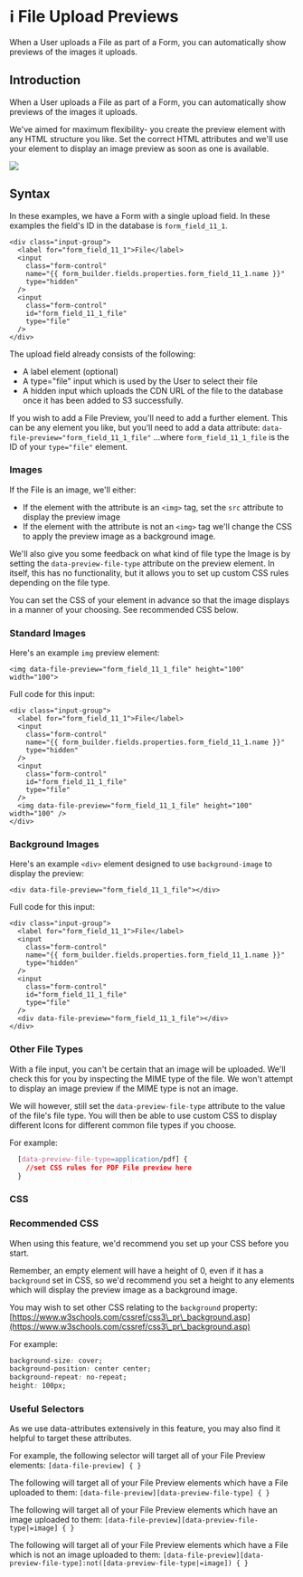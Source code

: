 # ℹ️ File Upload Previews

When a User uploads a File as part of a Form, you can automatically show previews of the images it uploads.

## Introduction

When a User uploads a File as part of a Form, you can automatically show previews of the images it uploads.

We've aimed for maximum flexibility- you create the preview element with any HTML structure you like. Set the correct HTML attributes and we'll use your element to display an image preview as soon as one is available.

![](../../../.gitbook/assets/image-preview.png)

## Syntax

In these examples, we have a Form with a single upload field. In these examples the field's ID in the database is `form_field_11_1`.

```liquid
<div class="input-group"> 
  <label for="form_field_11_1">File</label>
  <input 
    class="form-control" 
    name="{{ form_builder.fields.properties.form_field_11_1.name }}"  
    type="hidden"
  />
  <input 
    class="form-control" 
    id="form_field_11_1_file" 
    type="file"
  /> 
</div>

```

The upload field already consists of the following:

* A label element (optional)
* A type="file" input which is used by the User to select their file
* A hidden input which uploads the CDN URL of the file to the database once it has been added to S3 successfully.

If you wish to add a File Preview, you'll need to add a further element. This can be any element you like, but you'll need to add a data attribute: `data-file-preview="form_field_11_1_file"` ...where `form_field_11_1_file` is the ID of your `type="file"` element.

### Images

If the File is an image, we'll either:

* If the element with the attribute is an `<img>` tag, set the `src` attribute to display the preview image
* If the element with the attribute is not an `<img>` tag we'll change the CSS to apply the preview image as a background image.

We'll also give you some feedback on what kind of file type the Image is by setting the `data-preview-file-type` attribute on the preview element. In itself, this has no functionality, but it allows you to set up custom CSS rules depending on the file type.

You can set the CSS of your element in advance so that the image displays in a manner of your choosing. See recommended CSS below.

### Standard Images

Here's an example `img` preview element:

`<img data-file-preview="form_field_11_1_file" height="100" width="100">`

Full code for this input:

```liquid
<div class="input-group">
  <label for="form_field_11_1">File</label>
  <input
    class="form-control"
    name="{{ form_builder.fields.properties.form_field_11_1.name }}"
    type="hidden"
  />
  <input
    class="form-control"
    id="form_field_11_1_file"
    type="file"
  />
  <img data-file-preview="form_field_11_1_file" height="100" width="100" />
</div>

```

### Background Images

Here's an example `<div>` element designed to use `background-image` to display the preview:

`<div data-file-preview="form_field_11_1_file"></div>`

Full code for this input:

```liquid
<div class="input-group">
  <label for="form_field_11_1">File</label>
  <input
    class="form-control"
    name="{{ form_builder.fields.properties.form_field_11_1.name }}"
    type="hidden"
  />
  <input
    class="form-control"
    id="form_field_11_1_file"
    type="file"
  />
  <div data-file-preview="form_field_11_1_file"></div>
</div>
```

### Other File Types

With a file input, you can't be certain that an image will be uploaded. We'll check this for you by inspecting the MIME type of the file. We won't attempt to display an image preview if the MIME type is not an image.

We will however, still set the `data-preview-file-type` attribute to the value of the file's file type. You will then be able to use custom CSS to display different Icons for different common file types if you choose.

For example:

```css
  [data-preview-file-type=application/pdf] {
    //set CSS rules for PDF File preview here 
  }
```

### CSS

### Recommended CSS

When using this feature, we'd recommend you set up your CSS before you start.

Remember, an empty element will have a height of 0, even if it has a `background` set in CSS, so we'd recommend you set a height to any elements which will display the preview image as a background image.

You may wish to set other CSS relating to the `background` property: [https://www.w3schools.com/cssref/css3\_pr\_background.asp](https://www.w3schools.com/cssref/css3\_pr\_background.asp)

For example:

```css
background-size: cover;
background-position: center center;
background-repeat: no-repeat;
height: 100px;
```

### Useful Selectors

As we use data-attributes extensively in this feature, you may also find it helpful to target these attributes.

For example, the following selector will target all of your File Preview elements: `[data-file-preview] { }`

The following will target all of your File Preview elements which have a File uploaded to them: `[data-file-preview][data-preview-file-type] { }`

The following will target all of your File Preview elements which have an image uploaded to them: `[data-file-preview][data-preview-file-type|=image] { }`

The following will target all of your File Preview elements which have a File which is not an image uploaded to them: `[data-file-preview][data-preview-file-type]:not([data-preview-file-type|=image]) { }`
